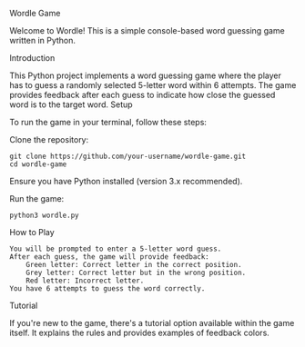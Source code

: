 Wordle Game

Welcome to Wordle! This is a simple console-based word guessing game written in Python.

Introduction

This Python project implements a word guessing game where the player has to guess a randomly selected 5-letter word within 6 attempts. The game provides feedback after each guess to indicate how close the guessed word is to the target word.
Setup

To run the game in your terminal, follow these steps:

Clone the repository:

	git clone https://github.com/your-username/wordle-game.git
	cd wordle-game

Ensure you have Python installed (version 3.x recommended).

Run the game:

    python3 wordle.py

How to Play

    You will be prompted to enter a 5-letter word guess.
    After each guess, the game will provide feedback:
        Green letter: Correct letter in the correct position.
        Grey letter: Correct letter but in the wrong position.
        Red letter: Incorrect letter.
    You have 6 attempts to guess the word correctly.

Tutorial

If you're new to the game, there's a tutorial option available within the game itself. It explains the rules and provides examples of feedback colors.

